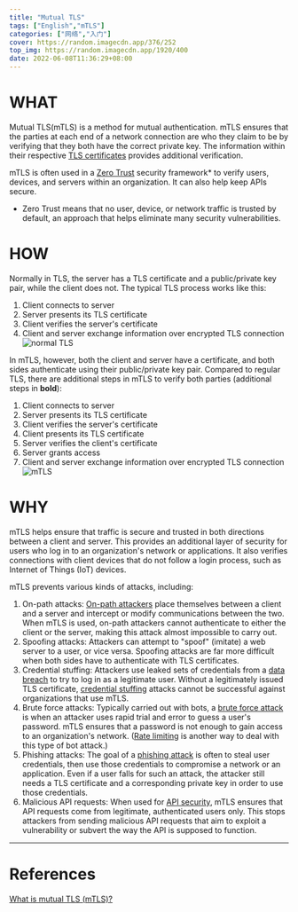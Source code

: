 ```yaml
---
title: "Mutual TLS"
tags: ["English","mTLS"]
categories: ["网络","入门"]
cover: https://random.imagecdn.app/376/252
top_img: https://random.imagecdn.app/1920/400
date: 2022-06-08T11:36:29+08:00
---
```


# WHAT  

Mutual TLS(mTLS) is a method for mutual authentication. mTLS ensures that the parties at each end of a network connection are who they claim to be by verifying that they both have the correct private key.  The information within their respective [TLS certificates](https://www.cloudflare.com/learning/ssl/what-is-an-ssl-certificate/) provides additional verification.  

mTLS is often used in a [Zero Trust](https://www.cloudflare.com/learning/security/glossary/what-is-zero-trust/) security framework* to verify users, devices, and servers within an organization. It can also help keep APIs secure.

* Zero Trust means that no user, device, or network traffic is trusted by default, an approach that helps eliminate many security vulnerabilities.  


# HOW  
Normally in TLS, the server has a TLS certificate and a public/private key pair, while the client does not. The typical TLS process works like this:  
1. Client connects to server  
2. Server presents its TLS certificate  
3. Client verifies the server's certificate  
4. Client and server exchange information over encrypted TLS connection  
![normal TLS](https://www.cloudflare.com/resources/images/slt3lc6tev37/37w1tzGsD4XvYUkQCHbWG8/6fbbb48d0f5077cc2c662a4cc6817b1c/how_tls_works-what_is_mutual_tls.png)  

In mTLS, however, both the client and server have a certificate, and both sides authenticate using their public/private key pair. Compared to regular TLS, there are additional steps in mTLS to verify both parties (additional steps in **bold**):  
1. Client connects to server  
2. Server presents its TLS certificate  
3. Client verifies the server's certificate  
4. Client presents its TLS certificate  
5. Server verifies the client's certificate  
6. Server grants access  
7. Client and server exchange information over encrypted TLS connection  
![mTLS](https://www.cloudflare.com/resources/images/slt3lc6tev37/5SjaQfZzDLEGqyzFkA0AA4/d227a26bbd7bc6d24363e9b9aaabef55/how_mtls_works-what_is_mutual_tls.png)  

# WHY  
mTLS helps ensure that traffic is secure and trusted in both directions between a client and server. This provides an additional layer of security for users who log in to an organization's network or applications. It also verifies connections with client devices that do not follow a login process, such as Internet of Things (IoT) devices.

mTLS prevents various kinds of attacks, including:  

1. On-path attacks: [On-path attackers](https://www.cloudflare.com/learning/security/threats/on-path-attack/) place themselves between a client and a server and intercept or modify communications between the two. When mTLS is used, on-path attackers cannot authenticate to either the client or the server, making this attack almost impossible to carry out.  
2. Spoofing attacks: Attackers can attempt to "spoof" (imitate) a web server to a user, or vice versa. Spoofing attacks are far more difficult when both sides have to authenticate with TLS certificates.  
3. Credential stuffing: Attackers use leaked sets of credentials from a [data breach](https://www.cloudflare.com/learning/security/what-is-a-data-breach/) to try to log in as a legitimate user. Without a legitimately issued TLS certificate, [credential stuffing](https://www.cloudflare.com/learning/bots/what-is-credential-stuffing/) attacks cannot be successful against organizations that use mTLS.  
4. Brute force attacks: Typically carried out with bots, a [brute force attack](https://www.cloudflare.com/learning/bots/brute-force-attack/) is when an attacker uses rapid trial and error to guess a user's password. mTLS ensures that a password is not enough to gain access to an organization's network. ([Rate limiting](https://www.cloudflare.com/learning/bots/what-is-rate-limiting/) is another way to deal with this type of bot attack.)  
5. Phishing attacks: The goal of a [phishing attack](https://www.cloudflare.com/learning/access-management/phishing-attack/) is often to steal user credentials, then use those credentials to compromise a network or an application. Even if a user falls for such an attack, the attacker still needs a TLS certificate and a corresponding private key in order to use those credentials.  
6. Malicious API requests: When used for [API security](https://www.cloudflare.com/learning/security/api/what-is-api-security/), mTLS ensures that API requests come from legitimate, authenticated users only. This stops attackers from sending malicious API requests that aim to exploit a vulnerability or subvert the way the API is supposed to function.  

---
# References  
[What is mutual TLS (mTLS)?](https://www.cloudflare.com/learning/access-management/what-is-mutual-tls/)  
